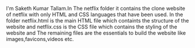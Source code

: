 I'm Saketh Kumar Tallam.In The netflix folder it contains the clone website of netflix with only HTML and CSS languages that have been used.
In the folder netflix.html is the main HTML file which containts the structure of the website and netflix.css is the CSS file which contains the styling of the website and The remaining files are the essentials to build the website like images,favicons,videos etc.
